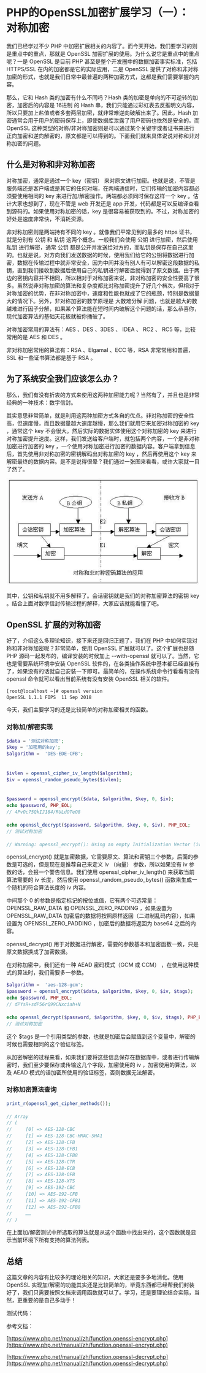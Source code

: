 # PHP的OpenSSL加密扩展学习（一）：对称加密

我们已经学过不少 PHP 中加密扩展相关的内容了。而今天开始，我们要学习的则是重点中的重点，那就是 OpenSSL 加密扩展的使用。为什么说它是重点中的重点呢？一是 OpenSSL 是目前 PHP 甚至是整个开发圈中的数据加密事实标准，包括 HTTPS/SSL 在内的加密都是它的实际应用，二是 OpenSSL 提供了对称和非对称加密的形式，也就是我们日常中最普遍的两种加密方式，这都是我们需要掌握的内容。

那么，它和 Hash 类的加密有什么不同吗？Hash 类的加密是单向的不可逆转的加密，加密后的内容是 16进制 的 Hash 串，我们只能通过彩虹表去反推明文内容，所以只要加上盐值或者多套两层加密，就非常难逆向破解出来了。因此，Hash 加密通常会用于用户的密码保存上，即使数据库泄露了用户密码也依然是安全的。而 OpenSSL 这种类型的对称/非对称加密则是可以通过某个关键字或者证书来进行正向加密和逆向解密的，原文都是可以得到的。下面我们就来具体说说对称和非对称加密的问题。

## 什么是对称和非对称加密

对称加密，通常是通过一个 key（密钥） 来对原文进行加密。也就是说，不管是服务端还是客户端或是其它的任何对端，在两端通信时，它们传输的加密内容都必须要使用相同的 key 来进行加/解密操作。两端都必须同时保存这样一个 key 。估计大家也想到了，现在不管是 web 开发还是 app 开发，代码都是可以反编译查看到源码的。如果使用对称加密的话，key 是很容易被获取到的。不过，对称加密的好处是速度非常快，不消耗资源。

非对称加密则是两端持有不同的 key 。就像我们平常见到的最多的 https 证书，就是分别有 公钥 和 私钥 这两个概念。一般我们会使用 公钥 进行加密，然后使用 私钥 进行解密，通常 公钥 都是公开并发送给对方的，而私钥是保存在自己这里的。也就是说，对方向我们发送数据的时候，使用我们给它的公钥将数据进行加密，数据在传输过程中就非常安全，因为中间并没有别人有可以解密这段数据的私钥，直到我们接收到数据后使用自己的私钥进行解密后就得到了原文数据。由于两边的密钥内容并不相同，所以相对于对称加密来说，非对称加密的安全性要高了很多。虽然说非对称加密的算法和复杂度都比对称加密提升了好几个档次，但相对于对称加密的优势，在非对称加密中，速度和性能也就成了它的瓶颈，特别是数据量大的情况下。另外，非对称加密的数学原理是 大数难分解 问题，也就是越大的数越难进行因子分解，如果某个算法能在短时间内破解这个问题的话，那么恭喜你，现代加密算法的基础天花板就被你捅破了。

对称加密常用的算法有：AES 、DES 、3DES 、 IDEA 、 RC2 、 RC5 等，比较常用的是 AES 和 DES 。

非对称加密常用的算法有：RSA 、Elgamal 、ECC 等，RSA 非常常用和普遍，SSL 和一些证书算法都是基于 RSA 。

## 为了系统安全我们应该怎么办？

那么，我们有没有折衷的方式来使用这两种加密能力呢？当然有了，并且也是非常经典的一种技术：数字信封。

其实意思非常简单，就是利用这两种加密方式各自的优点。非对称加密的安全性高，但速度慢，而且数据量越大速度越慢，那么我们就用它来加密对称加密的 key ，通常这个 key 不会很大。然后实际的数据实体使用这个对称加密的 key 来进行对称加密提升速度。这样，我们发送给客户端时，就包括两个内容，一个是非对称加密进行加密的 key ，一个使用对称加密进行加密的数据内容。客户端拿到信息后，首先使用非对称加密的密钥解码出对称加密的 key ，然后再使用这个 key 来解密最终的数据内容。是不是说得很晕？我们通过一张图来看看，或许大家就一目了然了。

![./img/openssl.webp](./img/openssl.webp)

其中，公钥和私钥就不用多解释了。会话密钥就是我们的对称加密算法的密钥 key 。结合上面对数字信封传输过程的解释，大家应该就能看懂了吧。

## OpenSSL 扩展的对称加密

好了，介绍这么多理论知识，接下来还是回归正题了，我们在 PHP 中如何实现对称和非对称加密呢？非常简单，使用 OpenSSL 扩展就可以了。这个扩展也是随 PHP 源码一起发布的，编译安装的时候加上 --with-openssl 就可以了。当然，它也是需要系统环境中安装 OpenSSL 软件的，在各类操作系统中基本都已经直接有了，如果没有的话就自己安装一下即可。最简单的，在操作系统命令行看看有没有 openssl 命令就可以看出当前系统有没有安装 OpenSSL 相关的软件。

```shell
[root@localhost ~]# openssl version
OpenSSL 1.1.1 FIPS  11 Sep 2018
```

今天，我们主要学习的还是比较简单的对称加密相关的函数。

### 对称加/解密实现

```php
$data = '测试对称加密';
$key = '加密用的key';
$algorithm =  'DES-EDE-CFB';


$ivlen = openssl_cipher_iv_length($algorithm);
$iv = openssl_random_pseudo_bytes($ivlen);


$password = openssl_encrypt($data, $algorithm, $key, 0, $iv);
echo $password, PHP_EOL;
// 4PvOc75QkIJ184/RULdOTeO8

echo openssl_decrypt($password, $algorithm, $key, 0, $iv), PHP_EOL;
// 测试对称加密

// Warning: openssl_encrypt(): Using an empty Initialization Vector (iv) is potentially insecure and not recommended
```

openssl_encrypt() 就是加密数据，它需要原文、算法和密钥三个参数，后面的参数是可选的，但是现在是推荐自己来定义 iv （向量） 参数，所以如果没有 iv 参数的话，会报一个警告信息。我们使用 openssl_cipher_iv_length() 来获取当前算法需要的 iv 长度，然后使用 openssl_random_pseudo_bytes() 函数来生成一个随机的符合算法长度的 iv 内容。

中间那个 0 的参数是指定标记的按位或值，它有两个可选常量：OPENSSL_RAW_DATA 和 OPENSSL_ZERO_PADDING ，如果设置为 OPENSSL_RAW_DATA 加密后的数据将按照原样返回（二进制乱码内容），如果设置为 OPENSSL_ZERO_PADDING ，加密后的数据将返回为 base64 之后的内容。

openssl_decrypt() 用于对数据进行解密，需要的参数基本和加密函数一致，只是原文数据换成了加密数据。

在对称加密中，我们还有一种  AEAD 密码模式（GCM 或 CCM） ，在使用这种模式的算法时，我们需要多一参数。

```php
$algorithm =  'aes-128-gcm';
$password = openssl_encrypt($data, $algorithm, $key, 0, $iv, $tags);
echo $password, PHP_EOL;
// dPYsR+sdP56rQ99CNxciah+N

echo openssl_decrypt($password, $algorithm, $key, 0, $iv, $tags), PHP_EOL;
// 测试对称加密
```

这个 $tags 是一个引用类型的参数，也就是加密后会赋值到这个变量中，解密的时候也需要相同的这个验证标签。

从加密解密的过程来看，如果我们要将这些信息保存在数据库中，或者进行传输解密时，我们至少要保存或传输这几个字段，加密使用的 iv ，加密使用的算法，以及 AEAD 模式的话加密所使用的验证标签，否则数据无法解密。

### 对称加密算法查询

```php
print_r(openssl_get_cipher_methods());

// Array
// (
//     [0] => AES-128-CBC
//     [1] => AES-128-CBC-HMAC-SHA1
//     [2] => AES-128-CFB
//     [3] => AES-128-CFB1
//     [4] => AES-128-CFB8
//     [5] => AES-128-CTR
//     [6] => AES-128-ECB
//     [7] => AES-128-OFB
//     [8] => AES-128-XTS
//     [9] => AES-192-CBC
//     [10] => AES-192-CFB
//     [11] => AES-192-CFB1
//     [12] => AES-192-CFB8
//     ……
// )
```

在上面加/解密测试中所选取的算法就是从这个函数中找出来的，这个函数就是显示当前环境下所有支持的算法列表。

## 总结

这篇文章的内容有比较多的理论相关的知识，大家还是要多多地消化。使用 OpenSSL 实现加/解密的功能其实还是比较简单的，毕竟东西都已经帮我们封装好了，我们只需要按照文档来调用函数就可以了。学习，还是要理论结合实际，当然，更重要的是自己多动手！

测试代码：

参考文档：

[https://www.php.net/manual/zh/function.openssl-encrypt.php](https://www.php.net/manual/zh/function.openssl-encrypt.php)

[https://www.php.net/manual/zh/function.openssl-decrypt.php](https://www.php.net/manual/zh/function.openssl-decrypt.php)